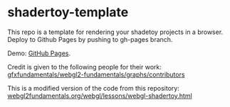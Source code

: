 # shadertoy-template
This repo is a template for rendering your shadetoy projects in a browser. Deploy to Github Pages by pushing to gh-pages branch.

Demo: [GitHub Pages](https://modster.github.io/shadertoy-template/).

Credit is given to the following people for their work: [gfxfundamentals/webgl2-fundamentals/graphs/contributors](https://github.com/gfxfundamentals/webgl2-fundamentals/graphs/contributors)

This is a modified version of the code from this repository: [webgl2fundamentals.org/webgl/lessons/webgl-shadertoy.html](https://webgl2fundamentals.org/webgl/lessons/webgl-shadertoy.html)
